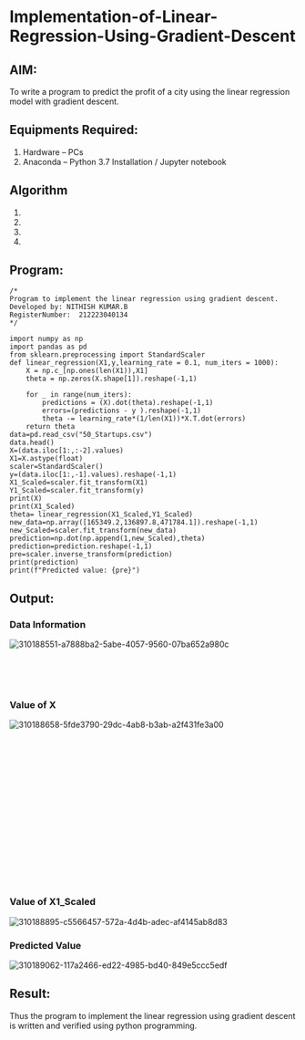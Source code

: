 # Implementation-of-Linear-Regression-Using-Gradient-Descent

## AIM:
To write a program to predict the profit of a city using the linear regression model with gradient descent.

## Equipments Required:
1. Hardware – PCs
2. Anaconda – Python 3.7 Installation / Jupyter notebook

## Algorithm
1. 
2. 
3. 
4. 

## Program:
```
/*
Program to implement the linear regression using gradient descent.
Developed by: NITHISH KUMAR.B
RegisterNumber:  212223040134
*/
```
```PY
import numpy as np
import pandas as pd
from sklearn.preprocessing import StandardScaler
def linear_regression(X1,y,learning_rate = 0.1, num_iters = 1000):
    X = np.c_[np.ones(len(X1)),X1]
    theta = np.zeros(X.shape[1]).reshape(-1,1)
    
    for _ in range(num_iters):
        predictions = (X).dot(theta).reshape(-1,1)
        errors=(predictions - y ).reshape(-1,1)
        theta -= learning_rate*(1/len(X1))*X.T.dot(errors)
    return theta
data=pd.read_csv("50_Startups.csv")
data.head()
X=(data.iloc[1:,:-2].values)
X1=X.astype(float)
scaler=StandardScaler()
y=(data.iloc[1:,-1].values).reshape(-1,1)
X1_Scaled=scaler.fit_transform(X1)
Y1_Scaled=scaler.fit_transform(y)
print(X)
print(X1_Scaled)
theta= linear_regression(X1_Scaled,Y1_Scaled)
new_data=np.array([165349.2,136897.8,471784.1]).reshape(-1,1)
new_Scaled=scaler.fit_transform(new_data)
prediction=np.dot(np.append(1,new_Scaled),theta)
prediction=prediction.reshape(-1,1)
pre=scaler.inverse_transform(prediction)
print(prediction)
print(f"Predicted value: {pre}")
```


## Output:
### Data Information
![310188551-a7888ba2-5abe-4057-9560-07ba652a980c](https://github.com/gauthamkrishna7/Implementation-of-Linear-Regression-Using-Gradient-Descent/assets/141175025/4015031e-f796-4985-b91e-2bcad67262af)

<br>
<br>
<br>

### Value of X
![310188658-5fde3790-29dc-4ab8-b3ab-a2f431fe3a00](https://github.com/gauthamkrishna7/Implementation-of-Linear-Regression-Using-Gradient-Descent/assets/141175025/ab2f2037-d0d3-4828-ad78-8ca22db3770d)

<br>
<br>
<br>
<br>
<br>
<br>
<br>
<br>
<br>
<br>
<br>
<br>
<br>
<br>
<br>


### Value of X1_Scaled
![310188895-c5566457-572a-4d4b-adec-af4145ab8d83](https://github.com/gauthamkrishna7/Implementation-of-Linear-Regression-Using-Gradient-Descent/assets/141175025/6a38641e-c102-473b-9bf2-a6afeaabcdc6)

### Predicted Value
![310189062-117a2466-ed22-4985-bd40-849e5ccc5edf](https://github.com/gauthamkrishna7/Implementation-of-Linear-Regression-Using-Gradient-Descent/assets/141175025/ae2ae2a4-16a5-4639-814d-5530c01c616d)


## Result:
Thus the program to implement the linear regression using gradient descent is written and verified using python programming.
